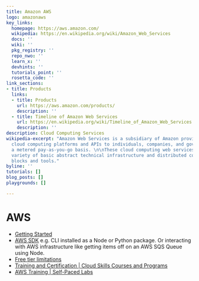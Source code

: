 ```yaml
---
title: Amazon AWS
logo: amazonaws
key_links:
  homepage: https://aws.amazon.com/
  wikipedia: https://en.wikipedia.org/wiki/Amazon_Web_Services
  docs: ''
  wiki: ''
  pkg_registry: ''
  repo_nwo: ''
  learn_x: ''
  devhints: ''
  tutorials_point: ''
  rosetta_code: ''
link_sections:
- title: Products
  links:
  - title: Products
    url: https://aws.amazon.com/products/
    description: ''
  - title: Timeline of Amazon Web Services
    url: https://en.wikipedia.org/wiki/Timeline_of_Amazon_Web_Services
    description: ''
description: Cloud Computing Services
wikipedia-excerpt: "Amazon Web Services is a subsidiary of Amazon providing on-demand
  cloud computing platforms and APIs to individuals, companies, and governments, on
  a metered pay-as-you-go basis. \n\nThese cloud computing web services provide a
  variety of basic abstract technical infrastructure and distributed computing building
  blocks and tools."
byline: ''
tutorials: []
blog_posts: []
playgrounds: []

---
```

# AWS

- [Getting Started](https://aws.amazon.com/getting-started/)
- [AWS SDK](https://aws.amazon.com/tools/#cli) e.g. CLI installed as a Node or Python package. Or interacting with AWS infrastructure like getting items off on an AWS SQS Queue using Node.
- [Free tier limitations](https://aws.amazon.com/free/)
- [Training and Certification \| Cloud Skills Courses and Programs](https://aws.amazon.com/training/)
- [AWS Training \| Self-Paced Labs](https://aws.amazon.com/training/self-paced-labs/)